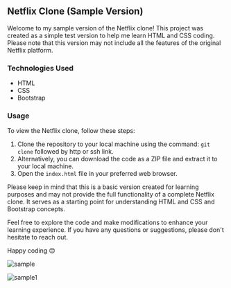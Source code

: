 ## Netflix Clone (Sample Version)

Welcome to my sample version of the Netflix clone! This project was created as a simple test version to help me learn HTML and CSS coding. 
Please note that this version may not include all the features of the original Netflix platform.

### Technologies Used

- HTML
- CSS
- Bootstrap

### Usage

To view the Netflix clone, follow these steps:

1. Clone the repository to your local machine using the command: `git clone` followed by http or ssh link.
2. Alternatively, you can download the code as a ZIP file and extract it to your local machine.
3. Open the `index.html` file in your preferred web browser.

Please keep in mind that this is a basic version created for learning purposes and may not provide the full functionality of a complete Netflix clone. 
It serves as a starting point for understanding HTML and CSS and Bootstrap concepts.

Feel free to explore the code and make modifications to enhance your learning experience. If you have any questions or suggestions, please don't hesitate to reach out.

Happy coding 😊 


![sample](https://github.com/basilnajeem/Netflix-Clone/assets/135796842/17b2156d-397b-4b12-91b7-883d97b8cc38)

![sample1](https://github.com/basilnajeem/Netflix-Clone/assets/135796842/73d19d14-d96c-4e55-8002-9a4f9baf922b)

